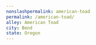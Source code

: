 ```yaml
---
﻿nonslashpermalink: american-toad
permalink: /american-toad/
alley: American Toad
city: Bend
state: Oregon
---
```

